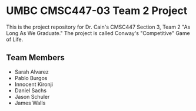 # UMBC CMSC447-03 Team 2 Project

This is the project repository for Dr. Cain's CMSC447 Section 3, Team 2 "As 
Long As We Graduate." The project is called Conway's "Competitive" Game of Life.

## Team Members

* Sarah Alvarez
* Pablo Burgos
* Innocent Kironji
* Daniel Sachs
* Jason Schuler
* James Walls
